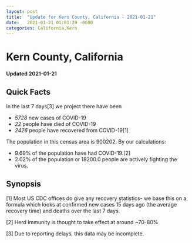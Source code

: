 ```yaml
---
layout: post
title:  "Update for Kern County, California - 2021-01-21"
date:   2021-01-21 01:01:29 -0600
categories: California,Kern
---
```


# Kern County, California
#### Updated 2021-01-21

## Quick Facts

In the last 7 days[3] we project there have been
- *5728* new cases of COVID-19
- *22* people have died of COVID-19
- *2426* people have recovered from COVID-19[1]

The population in this census area is 900202. By our calculations:
- 9.69% of the population have had COVID-19.[2]
- 2.02% of the population or 18200.0 people are actively fighting the virus.

## Synopsis




[1] Most US CDC offices do give any recovery statistics- we base this on a formula which looks at confirmed new cases
15 days ago (the average recovery time) and deaths over the last 7 days.

[2] Herd Immunity is thought to take effect at around ~70-80%

[3] Due to reporting delays, this data may be incomplete.
 
    